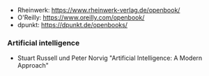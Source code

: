 - Rheinwerk: https://www.rheinwerk-verlag.de/openbook/  
- O'Reilly: https://www.oreilly.com/openbook/  
- dpunkt: https://dpunkt.de/openbooks/  

### Artificial intelligence
- Stuart Russell und Peter Norvig "Artificial Intelligence: A Modern Approach"
